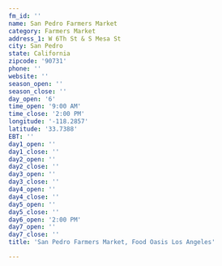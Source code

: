 ```yaml
---
fm_id: ''
name: San Pedro Farmers Market
category: Farmers Market
address_1: W 6Th St & S Mesa St
city: San Pedro
state: California
zipcode: '90731'
phone: ''
website: ''
season_open: ''
season_close: ''
day_open: '6'
time_open: '9:00 AM'
time_close: '2:00 PM'
longitude: '-118.2857'
latitude: '33.7388'
EBT: ''
day1_open: ''
day1_close: ''
day2_open: ''
day2_close: ''
day3_open: ''
day3_close: ''
day4_open: ''
day4_close: ''
day5_open: ''
day5_close: ''
day6_open: '2:00 PM'
day7_open: ''
day7_close: ''
title: 'San Pedro Farmers Market, Food Oasis Los Angeles'

---
```

